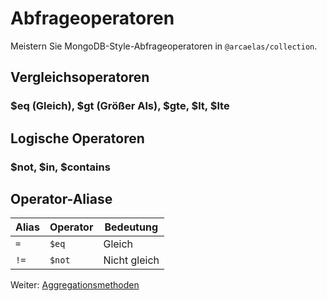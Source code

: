# Abfrageoperatoren

Meistern Sie MongoDB-Style-Abfrageoperatoren in `@arcaelas/collection`.

## Vergleichsoperatoren

### $eq (Gleich), $gt (Größer Als), $gte, $lt, $lte

## Logische Operatoren

### $not, $in, $contains

## Operator-Aliase

| Alias | Operator | Bedeutung |
|-------|----------|-----------|
| `=` | `$eq` | Gleich |
| `!=` | `$not` | Nicht gleich |

Weiter: [Aggregationsmethoden](aggregation-methods.de.md)
